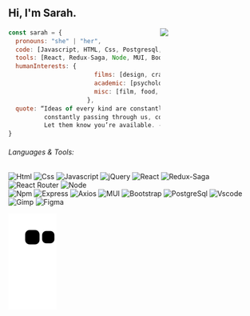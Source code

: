 
  <h2>Hi, I'm Sarah.</h2> 

<img align="right" src="https://media2.giphy.com/media/H68qSZkEG9qw39YvRD/giphy.gif?cid=790b761140f53b8b9b6f4459440754ef3295adb88b7453cd&rid=giphy.gif&ct=s" width="200">

```javascript
const sarah = {
  pronouns: "she" | "her",
  code: [Javascript, HTML, Css, Postgresql, Jquery],
  tools: [React, Redux-Saga, Node, MUI, Bootstrap],
  humanInterests: {
                        films: [design, crafting, music],
                        academic: [psychology, philosophy, history],
                        misc: [film, food, nostalgia]
                      },
  quote: “Ideas of every kind are constantly galloping towards us, 
          constantly passing through us, constantly trying to get our attention. 
          Let them know you’re available. - elizabeth gilbert”
}
```

###### Languages & Tools:
![Html](https://img.shields.io/badge/HTML5-E34F26?style=flat&logo=html5&logoColor=white&color=53A447)
![Css](https://img.shields.io/badge/CSS3-1572B6?style=flat&logo=css3&logoColor=white&color=116157)
![Javascript](https://img.shields.io/badge/JavaScript-323330?style=flat&logo=javascript&logoColor=white&color=2C3962)
![jQuery](https://img.shields.io/badge/jQuery-0769AD?style=flat&logo=jQuery3&logoColor=white&color=45B6B0)
![React](https://img.shields.io/badge/React-61DAFB?style=flat&logo=React&logoColor=white&color=9E7BAC)
![Redux-Saga](https://img.shields.io/badge/Redux--Saga-999999?style=flat&logo=Redux&logoColor=white&color=F38BAE)
![React Router](https://img.shields.io/badge/React_Router-CA4245?style=flat&logo=ReactRouter&logoColor=white&color=F44A6D)
![Node](https://img.shields.io/badge/Node.js-339933?style=flat&logo=Node.js&logoColor=white&color=F8473E)
<br>
![Npm](https://img.shields.io/badge/NPM-CB3837?style=flat&logo=Npm&logoColor=white&color=53A447)
![Express](https://img.shields.io/badge/Express-000000?style=flat&logo=Express&logoColor=white&color=116157)
![Axios](https://img.shields.io/badge/Axios-5A29E4?style=flat&logo=Axios&logoColor=white&color=2C3962)
![MUI](https://img.shields.io/badge/MUI-007FFF?style=flat&logo=MUI&logoColor=white&color=45B6B0)
![Bootstrap](https://img.shields.io/badge/Bootstrap-7952B3?style=flat&logo=Bootstrap&logoColor=white&color=9E7BAC)
![PostgreSql](https://img.shields.io/badge/PostgreSQL-4169E1?style=flat&logo=PostgreSQL&logoColor=white&color=F38BAE)
![Vscode](https://img.shields.io/badge/VSCode-0078D4?style=flat&logo=visual%20studio%20code&logoColor=white&color=F44A6D)
![Gimp](https://img.shields.io/badge/Gimp-5C5543?style=flat&logo=Gimp&logoColor=white&color=F8473E)
![Figma](https://img.shields.io/badge/Figma-F24E1E?style=flat&logo=figma&logoColor=white&color=8B2440)

![snake gif](https://github.com/seprest1/seprest1/blob/output/github-contribution-grid-snake.svg)
